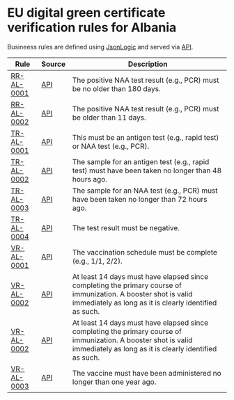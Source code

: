 # EU digital green certificate verification rules for Albania

Busineess rules are defined using [JsonLogic](https://jsonlogic.com) and served via [API](https://dgca-businessrule-service-test.ezdrav.si/rules/AL).

| Rule | Source | Description |
| ---- | ------ | ----------- |
| [RR-AL-0001](RR-AL-0001.json) | [API](https://dgca-businessrule-service-test.ezdrav.si/rules/AL/10f00d3c692677473e5e4ed8211299e1ec7a652e25c5b51cfa82f72546b7819d) | The positive NAA test result (e.g., PCR) must be no older than 180 days. |
| [RR-AL-0002](RR-AL-0002.json) | [API](https://dgca-businessrule-service-test.ezdrav.si/rules/AL/dcab61f3a069d038380dad49be2285cb340c59a6a1486e9f7f9f3744d10e2386) | The positive NAA test result (e.g., PCR) must be older than 11 days. |
| [TR-AL-0001](TR-AL-0001.json) | [API](https://dgca-businessrule-service-test.ezdrav.si/rules/AL/0873621b4eae990c524a76aa51116f8b17c09312c5f5553ab388265e24ac50ca) | This must be an antigen test (e.g., rapid test) or NAA test (e.g., PCR). |
| [TR-AL-0002](TR-AL-0002.json) | [API](https://dgca-businessrule-service-test.ezdrav.si/rules/AL/ec871356e25d2966eed3f4b2c7f860588652cf536a998968a0c9be3cf83b1f5e) | The sample for an antigen test (e.g., rapid test) must have been taken no longer than 48 hours ago. |
| [TR-AL-0003](TR-AL-0003.json) | [API](https://dgca-businessrule-service-test.ezdrav.si/rules/AL/08ce46048ab08a016549c20dfd4e8572926ecf3b79cdbff0cdc49ccdc3dabad7) | The sample for an NAA test (e.g., PCR) must have been taken no longer than 72 hours ago. |
| [TR-AL-0004](TR-AL-0004.json) | [API](https://dgca-businessrule-service-test.ezdrav.si/rules/AL/5e919dd4174cd6208e510abfe27128b1cf994e545a5ecd51a88a7f5ecbec68c7) | The test result must be negative. |
| [VR-AL-0001](VR-AL-0001.json) | [API](https://dgca-businessrule-service-test.ezdrav.si/rules/AL/062cdd7d74913eeb5edeacc066f6ca50aed868c92954ca6b89b8512e9776a842) | The vaccination schedule must be complete (e.g., 1/1, 2/2). |
| [VR-AL-0002](VR-AL-0002.json) | [API](https://dgca-businessrule-service-test.ezdrav.si/rules/AL/ab6277c786beebac68862dc36d2873cbcf8c08820d3d4139f6a0da61895acb23) | At least 14 days must have elapsed since completing the primary course of immunization. A booster shot is valid immediately as long as it is clearly identified as such. |
| [VR-AL-0002](VR-AL-0002.json) | [API](https://dgca-businessrule-service-test.ezdrav.si/rules/AL/40072d935ec773d94bc06eb41cf73ff8a1735f52ed7350e8a07f5e13bdde45c1) | At least 14 days must have elapsed since completing the primary course of immunization. A booster shot is valid immediately as long as it is clearly identified as such. |
| [VR-AL-0003](VR-AL-0003.json) | [API](https://dgca-businessrule-service-test.ezdrav.si/rules/AL/40cfeb41032ac9210caaaf49860d322559134d96885ccdebe440528974f5e226) | The vaccine must have been administered no longer than one year ago. |
